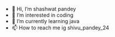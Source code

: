 - 👋 Hi, I’m shashwat pandey
- 👀 I’m interested in coding
- 🌱 I’m currently learning java
- 📫 How to reach me ig shivu_pandey_24


<!---
shashwatpandey24/shashwatpandey24 is a ✨ special ✨ repository because its `README.md` (this file) appears on your GitHub profile.
You can click the Preview link to take a look at your changes.
--->
